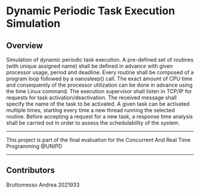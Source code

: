 # **Dynamic Periodic Task Execution Simulation**

## **Overview**

Simulation of dynamic periodic task execution. A pre-defined set of routines (with unique
assigned name) shall be defined in advance with given processor usage, period and deadline.
Every routine shall be composed of a program loop followed by a nanosleep() call. The exact
amount of CPU time and consequently of the processor utilization can be done in advance
using the time Linux command. The execution supervisor shall listen in TCP/IP for requests
for task activation/deactivation. The received message shall specify the name of the task to
be activated. A given task can be activated multiple times, starting every time a new thread
running the selected routine. Before accepting a request for a new task, a response time
analysis shall be carried out in order to assess the schedulability of the system.

---

This project is part of the final evaluation for the Concurrent And Real Time Programming @UNIPD

---

## **Contributors**

Bruttomesso Andrea 2021933
